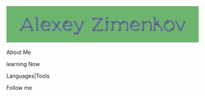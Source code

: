 ![Header](https://github.com/Zimenkov-Alexey/zimenkov-alexey/blob/main/assets/Header.png)

About Me

learning Now

Languages|Tools

Follow me
